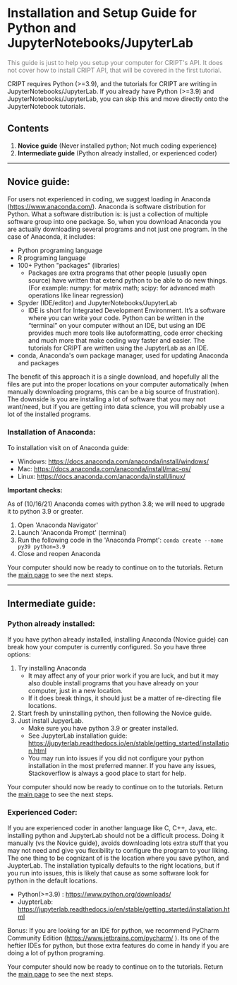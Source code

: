 # Installation and Setup Guide for Python and JupyterNotebooks/JupyterLab

<span style="color:gray"> This guide is just to help you setup your computer for CRIPT's API. It does not cover 
how to install CRIPT API, that will be covered in the first tutorial.</span> 

CRIPT requires Python (>=3.9), and the tutorials for CRIPT are writing in JupyterNotebooks/JupyterLab. If you already
have Python (>=3.9) and JupyterNotebooks/JupyterLab, you can skip this and move directly onto the JupyterNotebook
tutorials. 

## Contents

1. **Novice guide** (Never installed python; Not much coding experience)
2. **Intermediate guide** (Python already installed, or experienced coder)

---

## Novice guide:

For users not experienced in coding, we suggest loading in Anaconda (https://www.anaconda.com/). Anaconda is software
distribution for Python. What a software distribution is: is just a collection of multiple software group into one
package. So, when you download Anaconda you are actually downloading several programs and not just one program. In the
case of Anaconda, it includes:

* Python programing language
* R programing language
* 100+ Python "packages" (libraries)
    * Packages are extra programs that other people (usually open source) have written that extend python to be able to do
      new things. (For example: numpy: for matrix math; scipy: for advanced math operations like linear regression)
* Spyder (IDE/editor) and JupyterNotebooks/JupyterLab
    * IDE is short for Integrated Development Environment. It’s a software where you can write your code. Python can be
      written in the “terminal” on your computer without an IDE, but using an IDE provides much more tools like
      autoformatting, code error checking and much more that make coding way faster and easier. The tutorials for CRIPT are
      written using the JupyterLab as an IDE.
* conda, Anaconda's own package manager, used for updating Anaconda and packages

The benefit of this approach it is a single download, and hopefully all the files are put into the proper locations on
your computer automatically (when manually downloading programs, this can be a big source of frustration). The downside
is you are installing a lot of software that you may not want/need, but if you are getting into data science, you will
probably use a lot of the installed programs.

### Installation of Anaconda:

To installation visit on of Anaconda guide:
* Windows: https://docs.anaconda.com/anaconda/install/windows/
* Mac: https://docs.anaconda.com/anaconda/install/mac-os/
* Linux: https://docs.anaconda.com/anaconda/install/linux/

**Important checks:**

As of (10/16/21) Anaconda comes with python 3.8; we will need to upgrade it to python 3.9 or greater.
1) Open 'Anaconda Navigator'
2) Launch 'Anaconda Prompt' (terminal) 
3) Run the following code in the 'Anaconda Prompt': `conda create --name py39 python=3.9`
4) Close and reopen Anaconda


Your computer should now be ready to continue on to the tutorials. Return the 
[main page](https://github.com/C-Accel-CRIPT/cript_tutorials) to see the next steps.

   

---

## Intermediate guide:

### Python already installed:

If you have python already installed, installing Anaconda (Novice guide) can break how your computer is currently
configured. So you have three options:

1. Try installing Anaconda 
   * It may affect any of your prior work if you are luck, and but it may also double install
   programs that you have already on your computer, just in a new location.
   * If it does break things, it should just be a matter of re-directing file locations.
2. Start fresh by uninstalling python, then following the Novice guide.
3. Just install JupyerLab. 
   * Make sure you have python 3.9 or greater installed. 
   * See JupyterLab installation guide: https://jupyterlab.readthedocs.io/en/stable/getting_started/installation.html
   * You may run into issues if you did not configure your python installation in the most preferred manner. If you
   have any issues, Stackoverflow is always a good place to start for help.

Your computer should now be ready to continue on to the tutorials. Return the 
[main page](https://github.com/C-Accel-CRIPT/cript_tutorials) to see the next steps.

### Experienced Coder:

If you are experienced coder in another language like C, C++, Java, etc. installing python and JupyterLab should not be
a difficult process. Doing it manually (vs the Novice guide), avoids downloading lots extra stuff that you may not need
and give you flexibility to configure the program to your liking. The one thing to be cognizant of is the location where
you save python, and JuypterLab. The installation typically defaults to the right locations, but if you run into issues,
this is likely that cause as some software look for python in the default locations. 
* Python(>=3.9) : https://www.python.org/downloads/ 
* JuypterLab: https://jupyterlab.readthedocs.io/en/stable/getting_started/installation.html

Bonus: If you are looking for an IDE for python, we recommend PyCharm Community
Edition (https://www.jetbrains.com/pycharm/ ). Its one of the heftier IDEs for python, but those extra features do come
in handy if you are doing a lot of python programing. 

Your computer should now be ready to continue on to the tutorials. Return the 
[main page](https://github.com/C-Accel-CRIPT/cript_tutorials) to see the next steps.